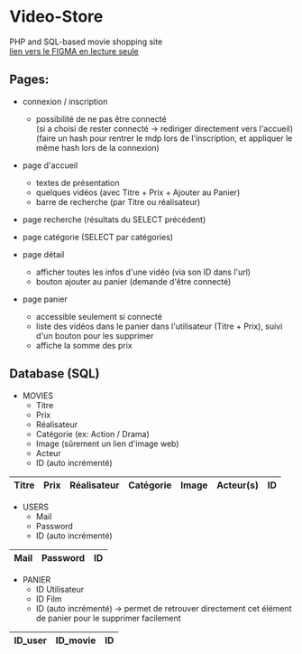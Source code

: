 # Video-Store
PHP and SQL-based movie shopping site  
[lien vers le FIGMA en lecture seule](https://www.figma.com/file/utIGsvbk1kpH82jBJHGMQk/1PHPD-movie-SQL?type=design&node-id=0%3A1&mode=design&t=B4zfnzfyaHKct543-1)

## Pages:
- connexion / inscription
	- possibilité de ne pas être connecté  
(si a choisi de rester connecté -> rediriger directement vers l'accueil)  
(faire un hash pour rentrer le mdp lors de l'inscription, et appliquer le même hash lors de la connexion)

- page d'accueil
	- textes de présentation
	- quelques vidéos (avec Titre + Prix + Ajouter au Panier)
	- barre de recherche (par Titre ou réalisateur)

- page recherche (résultats du SELECT précédent)

- page catégorie (SELECT par catégories)

- page détail
	- afficher toutes les infos d'une vidéo (via son ID dans l'url)
	- bouton ajouter au panier (demande d'être connecté)

- page panier
	- accessible seulement si connecté
	- liste des vidéos dans le panier dans l'utilisateur (Titre + Prix), suivi d'un bouton pour les supprimer
	- affiche la somme des prix

## Database (SQL)
- MOVIES
	- Titre
	- Prix
	- Réalisateur
	- Catégorie (ex: Action / Drama)
	- Image (sûrement un lien d'image web)
	- Acteur
	- ID (auto incrémenté)

|Titre|Prix|Réalisateur|Catégorie|Image|Acteur(s)|ID|
|-----|----|-----------|---------|-----|---------|--|

- USERS
	- Mail
	- Password
	- ID (auto incrémenté)

|Mail|Password|ID|
|----|--------|--|

- PANIER
	- ID Utilisateur
	- ID Film
	- ID (auto incrémenté) → permet de retrouver directement cet élément de panier pour le supprimer facilement

|ID_user|ID_movie|ID|
|-------|--------|--|
